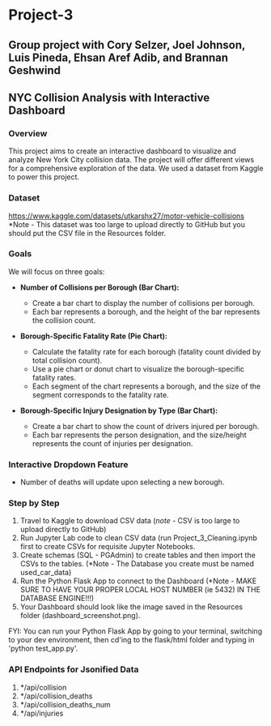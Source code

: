# Project-3

Group project with Cory Selzer, Joel Johnson, Luis Pineda, Ehsan Aref Adib, and Brannan Geshwind
-----------------------------------------------------------------------------------------------

## NYC Collision Analysis with Interactive Dashboard

### Overview
This project aims to create an interactive dashboard to visualize and analyze New York City collision data.  The project will offer different views for a comprehensive exploration of the data.  We used a dataset from Kaggle to power this project.

### Dataset
https://www.kaggle.com/datasets/utkarshx27/motor-vehicle-collisions
*Note - This dataset was too large to upload directly to GitHub but you should put the CSV file in the Resources folder.

### Goals
We will focus on three goals:

- **Number of Collisions per Borough (Bar Chart):**
  - Create a bar chart to display the number of collisions per borough.
  - Each bar represents a borough, and the height of the bar represents the collision count.

- **Borough-Specific Fatality Rate (Pie Chart):**
  - Calculate the fatality rate for each borough (fatality count divided by total collision count).
  - Use a pie chart or donut chart to visualize the borough-specific fatality rates.
  - Each segment of the chart represents a borough, and the size of the segment corresponds to the fatality rate.

- **Borough-Specific Injury Designation by Type (Bar Chart):**
  - Create a bar chart to show the count of drivers injured per borough.
  - Each bar represents the person designation, and the size/height represents the count of injuries per designation.

### Interactive Dropdown Feature
- Number of deaths will update upon selecting a new borough.

### Step by Step
1. Travel to Kaggle to download CSV data (*note* - CSV is too large to upload directly to GitHub)
2. Run Jupyter Lab code to clean CSV data (run Project_3_Cleaning.ipynb first to create CSVs for requisite Jupyter Notebooks.
3. Create schemas (SQL - PGAdmin) to create tables and then import the CSVs to the tables. (*Note - The Database you create must be named used_car_data)
4. Run the Python Flask App to connect to the Dashboard (*Note - MAKE SURE TO HAVE YOUR PROPER LOCAL HOST NUMBER (ie 5432) IN THE DATABASE ENGINE!!!)
5. Your Dashboard should look like the image saved in the Resources folder (dashboard_screenshot.png).

FYI: You can run your Python Flask App by going to your terminal, switching to your dev environment, then cd'ing to the flask/html folder and typing in 'python test_app.py'.

### API Endpoints for Jsonified Data
1. */api/collision
2. */api/collision_deaths
3. */api/collision_deaths_num
4. */api/injuries
